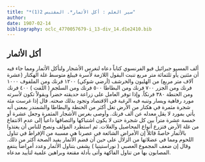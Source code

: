```yaml
---
title: "*سير العلم : أكل الأثمار*. المقتبس 2(1)"
author: 
date: 1907-02-14
bibliography: oclc_4770057679-i_13-div_14.d1e2410.bib
---
```




##  أكل الأثمار 


 ألف المسيو جبرائيل فيو الفرنسوي كتاباً دعاه لنغرس الأشجار ولنأكل الأثمار ومما جاء فيه أن  مئتين  يأو  ثلثمائة  متر مربع تنبت البقول اللازمة لأسرة فيبلغ متوسط غلة الهكتار (عشرة  آلاف  متر مربع) من الهليون والخرشف (أرضي شوكي)  ١٢٠٠  فرنك ومن الملفوف  ١٠٠٠  فرنك ومن الجزر  ٧٠٠  فرنك ومن البطاطا  ٥٠٠  فرنك ومن السلجم ( اللفت ) ٤٠٠  فرنك ومن الحنطة  ٣٨٠  فرنكاً. وإذا توفر العامل على زراعة حديقته خضراً وبقولاً تكون لأسرته مورد رفاهية ويسار وتنبه فيه الرغبة في الاقتصاد وتجود بذلك صحته. قال إذا غرست  مئة  شجرة مثمرة في هكتار من الأرض تغل أكثر من الحنطة والبطاطا والشمندر بمعنى أنه يأتي بمورد لا يقل معدله عن  ألف  فرنك. وأوصى بغرس الأشجار المثمرة وجعل  عشرة  أو  خمسة  عشرة  متراً بين كل شجرة حتى لا يكون اشتباكها والتصاقها داعياً إلى عدم الانتفاع من غلة الأرض فتزرع أنواع المحاصيل والغلات. ثم استطرد المؤلف ونصح للناس أن يغتذوا بالأثمار خاصةً قائلاً إن الأمراض الشائعة في عصرنا هي مسببة من الإفراط في تناول اللحوم ومما في عضلاتها من الزلال على حين أن قضم الأثمار يفيد الصحة أكثر من ذلك. وقال إن ضعف المجموع العصبي ( نوراستينيا ) يشفى بتناول الأثمار وعدد أمراضاً ينتفع المصابون بها من تناول الفاكهة وأتى بأدلة مقنعة وبراهين علمية لتأييد مدعاه.  
